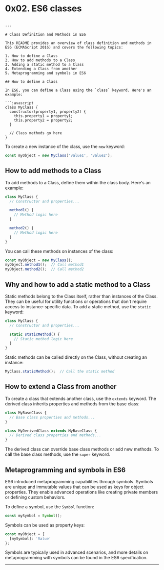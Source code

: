 # 0x02. ES6 classes

```

---

# Class Definition and Methods in ES6

This README provides an overview of class definition and methods in ES6 (ECMAScript 2016) and covers the following topics:

1. How to define a Class
2. How to add methods to a Class
3. Adding a static method to a Class
4. Extending a Class from another
5. Metaprogramming and symbols in ES6

## How to define a Class

In ES6, you can define a Class using the `class` keyword. Here's an example:

```javascript
class MyClass {
  constructor(property1, property2) {
    this.property1 = property1;
    this.property2 = property2;
  }

  // Class methods go here
}
```

To create a new instance of the class, use the `new` keyword:

```javascript
const myObject = new MyClass('value1', 'value2');
```

## How to add methods to a Class

To add methods to a Class, define them within the class body. Here's an example:

```javascript
class MyClass {
  // Constructor and properties...

  method1() {
    // Method logic here
  }

  method2() {
    // Method logic here
  }
}
```

You can call these methods on instances of the class:

```javascript
const myObject = new MyClass();
myObject.method1();  // Call method1
myObject.method2();  // Call method2
```

## Why and how to add a static method to a Class

Static methods belong to the Class itself, rather than instances of the Class. They can be useful for utility functions or operations that don't require access to instance-specific data. To add a static method, use the `static` keyword:

```javascript
class MyClass {
  // Constructor and properties...

  static staticMethod() {
    // Static method logic here
  }
}
```

Static methods can be called directly on the Class, without creating an instance:

```javascript
MyClass.staticMethod();  // Call the static method
```

## How to extend a Class from another

To create a class that extends another class, use the `extends` keyword. The derived class inherits properties and methods from the base class:

```javascript
class MyBaseClass {
  // Base class properties and methods...
}

class MyDerivedClass extends MyBaseClass {
  // Derived class properties and methods...
}
```

The derived class can override base class methods or add new methods. To call the base class methods, use the `super` keyword.

## Metaprogramming and symbols in ES6

ES6 introduced metaprogramming capabilities through symbols. Symbols are unique and immutable values that can be used as keys for object properties. They enable advanced operations like creating private members or defining custom behaviors.

To define a symbol, use the `Symbol` function:

```javascript
const mySymbol = Symbol();
```

Symbols can be used as property keys:

```javascript
const myObject = {
  [mySymbol]: 'Value'
};
```

Symbols are typically used in advanced scenarios, and more details on metaprogramming with symbols can be found in the ES6 specification.

---

```
